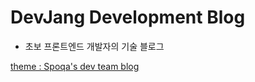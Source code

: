# DevJang Development Blog

* 초보 프론트엔드 개발자의 기술 블로그

[theme : Spoqa's dev team blog](https://github.com/spoqa/spoqa.github.com)
